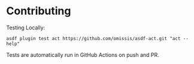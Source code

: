 # Contributing

Testing Locally:

```shell
asdf plugin test act https://github.com/omissis/asdf-act.git "act --help"
```

Tests are automatically run in GitHub Actions on push and PR.
